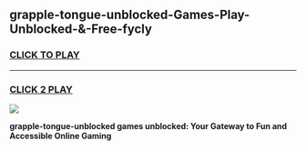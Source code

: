 
## grapple-tongue-unblocked-Games-Play-Unblocked-&-Free-fycly
<h3>
<a href="https://premium76.site?title=grapple-tongue-unblocked&ref=24A">CLICK TO PLAY</a></h3>
<hr>

<h3>
<a href="https://premium76.site?title=grapple-tongue-unblocked&ref=24A">CLICK 2 PLAY</a>
  
</h3>

<a href="https://premium76.site?title=grapple-tongue-unblocked&ref=24A"><img src="https://clearcache.store/games.png"></a>


**grapple-tongue-unblocked games unblocked: Your Gateway to Fun and Accessible Online Gaming**
